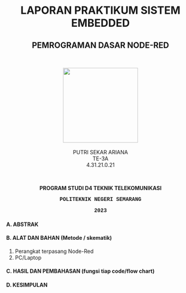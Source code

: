 <h1 align="center">LAPORAN PRAKTIKUM SISTEM EMBEDDED</h1>
<h2 align="center"> PEMROGRAMAN DASAR NODE-RED </h2>
<br>
<p align="center">
  <img src="https://en.polines.ac.id/images/logo_bw.jpg" width="200" height="200">
<br>
<br>PUTRI SEKAR ARIANA
<br>TE-3A
<br>4.31.21.0.21</p>
<br>
<b><p align="center">PROGRAM STUDI D4 TEKNIK TELEKOMUNIKASI</p>
<p style="font-family:courier;" align="center">POLITEKNIK NEGERI SEMARANG</p>
<p style="font-family:courier;" align="center">2023</p></b> 

#### A. ABSTRAK


#### B. ALAT DAN BAHAN (Metode / skematik)
1) Perangkat terpasang Node-Red
2) PC/Laptop
   
#### C. HASIL DAN PEMBAHASAN (fungsi tiap code/flow chart)

#### D. KESIMPULAN



